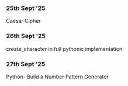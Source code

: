 ### 25th Sept '25

Caesar Cipher

### 26th Sept '25

create_character in full pythonic implementation

### 27th Sept '25

Python- Build a Number Pattern Generator
